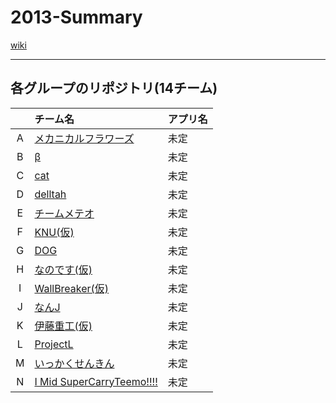 2013-Summary
============

[wiki](https://github.com/ie-ModelingAndDesign/2013-Summary/wiki)

******************************
## 各グループのリポジトリ(14チーム)
|     | チーム名 |アプリ名|
|:---:|:---|:---|
|A|[メカニカルフラワーズ](https://github.com/ie-ModelingAndDesign/2013-A)|未定|
|B|[β](https://github.com/ie-ModelingAndDesign/2013-B)|未定|
|C|[cat](https://github.com/ie-ModelingAndDesign/2013-C)|未定|
|D|[delltah](https://github.com/ie-ModelingAndDesign/2013-D)|未定|
|E|[チームメテオ](https://github.com/ie-ModelingAndDesign/2013-E)|未定|
|F|[KNU(仮)](https://github.com/ie-ModelingAndDesign/2013-F)|未定|
|G|[DOG](https://github.com/ie-ModelingAndDesign/2013-G)|未定|
|H|[なのです(仮)](https://github.com/ie-ModelingAndDesign/2013-H)|未定|
|I|[WallBreaker(仮)](https://github.com/ie-ModelingAndDesign/2013-I)|未定|
|J|[なんJ](https://github.com/ie-ModelingAndDesign/2013-J)|未定|
|K|[伊藤重工(仮)](https://github.com/ie-ModelingAndDesign/2013-K)|未定|
|L|[ProjectL](https://github.com/ie-ModelingAndDesign/2013-L)|未定|
|M|[いっかくせんきん](https://github.com/ie-ModelingAndDesign/2013-M)|未定|
|N|[I Mid SuperCarryTeemo!!!!](https://github.com/ie-ModelingAndDesign/2013-N)|未定|
